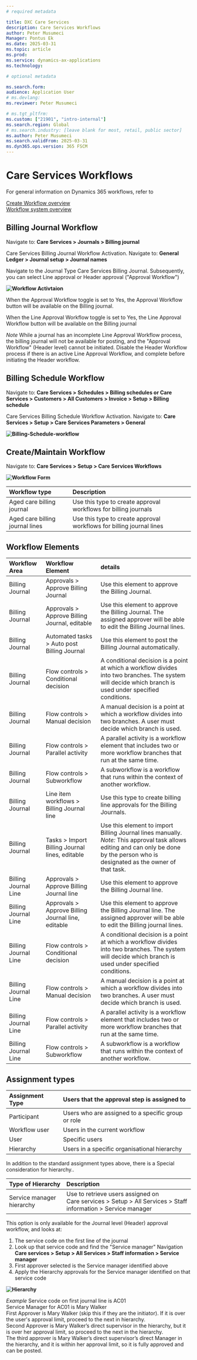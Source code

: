 ```yaml
---
# required metadata

title: DXC Care Services 
description: Care Services Workflows
author: Peter Musumeci 
Manager: Pontus Ek
ms.date: 2025-03-31
ms.topic: article
ms.prod: 
ms.service: dynamics-ax-applications
ms.technology: 

# optional metadata

ms.search.form: 
audience: Application User
# ms.devlang: 
ms.reviewer: Peter Musumeci 

# ms.tgt_pltfrm: 
ms.custom: ["21901", "intro-internal"]
ms.search.region: Global
# ms.search.industry: [leave blank for most, retail, public sector]
ms.author: Peter Musumeci
ms.search.validFrom: 2025-03-31
ms.dyn365.ops.version: 365 FSCM
---
```



# Care Services Workflows

For general information on Dynamics 365 workflows, refer to 

[Create Workflow overview](https://learn.microsoft.com/en-us/dynamics365/fin-ops-core/fin-ops/organization-administration/create-workflow)<br>
[Workflow system overview](https://learn.microsoft.com/en-us/dynamics365/fin-ops-core/fin-ops/organization-administration/overview-workflow-system)

## Billing Journal Workflow

Navigate to:  **Care Services > Journals > Billing journal**

Care Services Billing Journal Workflow Activation. Navigate to:  **General Ledger > Journal setup > Journal names**

Navigate to the Journal Type Care Services Billing Journal.  Subsequently, you can select Line approval or Header approval ("Approval Workflow")

**![Workflow Activtaion](../IMAGES/Workflow.png)**

When the Approval Workflow toggle is set to Yes, the Approval Workflow button will be available on the Billing journal.  

When the Line Approval Workflow toggle is set to Yes, the Line Approval Workflow button will be available on the Billing journal

*Note* While a journal has an incomplete Line Approval Workflow process, the billing journal will not be available for posting, and the "Approval Workflow" (Header level) cannot be initiated. Disable the Header Workflow process if there is an active Line Approval Workflow, and complete before initiating the Header workflow.

## Billing Schedule Workflow

Navigate to:  **Care Services > Schedules > Billing schedules or Care Services > Customers > All Customers > Invoice > Setup > Billing schedule**

Care Services Billing Schedule Workflow Activation. Navigate to:  **Care Services > Setup > Care Services Parameters > General**

**![Billing-Schedule-workflow](../IMAGES/Billing-Schedule-workflow.png)**


## Create/Maintain Workflow

Navigate to:  **Care Services > Setup > Care Services Workflows**

**![Workflow Form](../IMAGES/Care-Services-workflow-page.png)**

**Workflow type**         | **Description**         
:-----            |:------------------------  
Aged care billing journal                  | Use this type to create approval workflows for billing journals  |
Aged care billing journal lines          | Use this type to create approval workflows for billing journal lines |

## Workflow Elements

**Workflow Area**         | **Workflow Element**         | **details** 
:----------------------            |:------------------------  |:------------------------  
Billing Journal |Approvals > Approve Billing Journal|Use this element to approve the Billing Journal.
Billing Journal |Approvals > Approve Billing Journal, editable|Use this element to approve the Billing Journal. The assigned approver will be able to edit the Billing Journal lines.
Billing Journal |Automated tasks > Auto post Billing Journal|Use this element to post the Billing Journal automatically.
Billing Journal |Flow controls > Conditional decision|A conditional decision is a point at which a workflow divides into two branches. The system will decide which branch is used under specified conditions. 
Billing Journal |Flow controls > Manual decision|A manual decision is a point at which a workflow divides into two branches. A user must decide which branch is used. 
Billing Journal |Flow controls > Parallel activity|A parallel activity is a workflow element that includes two or more workflow branches that run at the same time.
Billing Journal |Flow controls > Subworkflow|A subworkflow is a workflow that runs within the context of another workflow. 
Billing Journal |Line item workflows > Billing Journal line|Use this type to create billing line approvals for the Billing Journals.
Billing Journal |Tasks > Import Billing Journal lines, editable|Use this element to import Billing Journal lines manually. <br>*Note:* This approval task allows editing and can only be done by the person who is designated as the owner of that task.
Billing Journal Line |Approvals > Approve Billing Journal line|Use this element to approve the Billing Journal line. 
Billing Journal Line |Approvals > Approve Billing Journal line, editable|Use this element to approve the Billing Journal line. The assigned approver will be able to edit the Billing journal lines.
Billing Journal Line |Flow controls > Conditional decision|A conditional decision is a point at which a workflow divides into two branches. The system will decide which branch is used under specified conditions. 
Billing Journal Line |Flow controls > Manual decision|A manual decision is a point at which a workflow divides into two branches. A user must decide which branch is used. 
Billing Journal Line |Flow controls > Parallel activity|A parallel activity is a workflow element that includes two or more workflow branches that run at the same time.
Billing Journal Line |Flow controls > Subworkflow|A subworkflow is a workflow that runs within the context of another workflow. 

## Assignment types 

**Assignment Type**         | **Users that the approval step is assigned to**            
:-----            |:------------------------  
Participant|Users who are assigned to a specific group or role|
Workflow user|Users in the current workflow|
User|Specific users|
Hierarchy|Users in a specific organisational hierarchy|

In addition to the standard assignment types above, there is a  Special consideration for hierarchy.. 

**Type of Hierarchy**         | **Description** 
:-----            |:------------------------  
Service manager hierarchy| Use to retrieve users assigned on <br> Care services > Setup > All Services > Staff information > Service manager

This option is only available for the Journal level (Header) approval workflow, and looks at: 
1.	The service code on the first line of the journal
2.	Look up that service code and find the "Service manager" Navigation  **Care services > Setup > All Services > Staff information > Service manager**
3.	First approver selected is the Service manager identified above
4.	Apply the Hierarchy approvals for the Service manager identified on that service code

**![Hierarchy](../IMAGES/Hierarchy.png)**

*Example*
Service code on first journal line is AC01<br>
Service Manager for AC01 is Mary Walker <br>
First Approver is Mary Walker (skip this if they are the initiator). If it is over the user's approval limit, proceed to the next in hierarchy. <br>
Second Approver is Mary Walker’s direct supervisor in the hierarchy, but it is over her approval limit, so  proceed to the next in the hierarchy.<br>
The third approver is Mary Walker’s direct supervisor’s direct Manager in the hierarchy, and it is within her approval limit, so it is fully approved and can be posted.<br>
